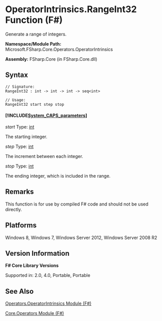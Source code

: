# OperatorIntrinsics.RangeInt32 Function (F#)

Generate a range of integers.

**Namespace/Module Path:** Microsoft.FSharp.Core.Operators.OperatorIntrinsics

**Assembly:** FSharp.Core (in FSharp.Core.dll)


## Syntax

```
// Signature:
RangeInt32 : int -> int -> int -> seq<int>

// Usage:
RangeInt32 start step stop
```

#### [!INCLUDE[System_CAPS_parameters](//System/Token/System_CAPS_parameters_md.md)]
*start*
Type: [int](http://msdn.microsoft.com/en-us/library/025d5455-3622-4ea5-9573-3ecbd4ee1375)


The starting integer.


*step*
Type: [int](http://msdn.microsoft.com/en-us/library/025d5455-3622-4ea5-9573-3ecbd4ee1375)


The increment between each integer.


*stop*
Type: [int](http://msdn.microsoft.com/en-us/library/025d5455-3622-4ea5-9573-3ecbd4ee1375)


The ending integer, which is included in the range.




## Remarks
This function is for use by compiled F# code and should not be used directly.


## Platforms
Windows 8, Windows 7, Windows Server 2012, Windows Server 2008 R2


## Version Information
**F# Core Library Versions**

Supported in: 2.0, 4.0, Portable, Portable




## See Also
[Operators.OperatorIntrinsics Module &#40;F&#35;&#41;](Operators.OperatorIntrinsics+Module+%28FSharp%29.md)

[Core.Operators Module &#40;F&#35;&#41;](Core.Operators+Module+%28FSharp%29.md)

